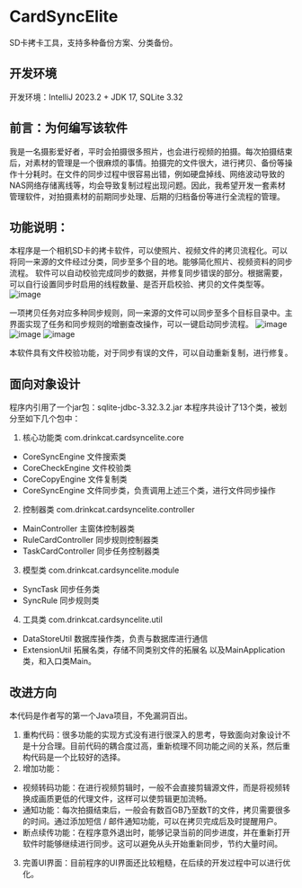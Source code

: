 # CardSyncElite
SD卡拷卡工具，支持多种备份方案、分类备份。

## 开发环境
开发环境：IntelliJ 2023.2 + JDK 17, SQLite 3.32

## 前言：为何编写该软件
我是一名摄影爱好者，平时会拍摄很多照片，也会进行视频的拍摄。每次拍摄结束后，对素材的管理是一个很麻烦的事情。拍摄完的文件很大，进行拷贝、备份等操作十分耗时。在文件的同步过程中很容易出错，例如硬盘掉线、网络波动导致的NAS网络存储离线等，均会导致复制过程出现问题。因此，我希望开发一套素材管理软件，对拍摄素材的前期同步处理、后期的归档备份等进行全流程的管理。

## 功能说明：
本程序是一个相机SD卡的拷卡软件，可以使照片、视频文件的拷贝流程化。可以将同一来源的文件经过分类，同步至多个目的地。能够简化照片、视频资料的同步流程。
软件可以自动校验完成同步的数据，并修复同步错误的部分。根据需要，可以自行设置同步时启用的线程数量、是否开启校验、拷贝的文件类型等。
![image](https://github.com/imdrinkcat/CardSyncElite/assets/139839534/ba215e8a-b1ef-44d2-af57-5de1b484a39d)

一项拷贝任务对应多种同步规则，同一来源的文件可以同步至多个目标目录中。主界面实现了任务和同步规则的增删查改操作，可以一键启动同步流程。
![image](https://github.com/imdrinkcat/CardSyncElite/assets/139839534/e15b7500-ce44-4375-9c31-7578713b493a)
![image](https://github.com/imdrinkcat/CardSyncElite/assets/139839534/cf20db55-2b52-4d22-8635-90e590202f2a)
![image](https://github.com/imdrinkcat/CardSyncElite/assets/139839534/87fbffea-468f-4f1f-8ea6-219fa4d7e6a7)

本软件具有文件校验功能，对于同步有误的文件，可以自动重新复制，进行修复。

## 面向对象设计
程序内引用了一个jar包：sqlite-jdbc-3.32.3.2.jar
本程序共设计了13个类，被划分至如下几个包中：
1. 核心功能类 	com.drinkcat.cardsyncelite.core
- CoreSyncEngine		文件搜索类
- CoreCheckEngine	文件校验类
- CoreCopyEngine		文件复制类
- CoreSyncEngine		文件同步类，负责调用上述三个类，进行文件同步操作
2. 控制器类	com.drinkcat.cardsyncelite.controller
- MainController		主窗体控制器类
- RuleCardController	同步规则控制器类
- TaskCardController	同步任务控制器类
3. 模型类		com.drinkcat.cardsyncelite.module
- SyncTask			同步任务类
- SyncRule			同步规则类
4. 工具类		com.drinkcat.cardsyncelite.util
- DataStoreUtil			数据库操作类，负责与数据库进行通信
- ExtensionUtil			拓展名类，存储不同类别文件的拓展名
以及MainApplication类，和入口类Main。

## 改进方向
本代码是作者写的第一个Java项目，不免漏洞百出。

1. 重构代码：很多功能的实现方式没有进行很深入的思考，导致面向对象设计不是十分合理。目前代码的耦合度过高，重新梳理不同功能之间的关系，然后重构代码是一个比较好的选择。
2. 增加功能：
- 视频转码功能：在进行视频剪辑时，一般不会直接剪辑源文件，而是将视频转换成画质更低的代理文件，这样可以使剪辑更加流畅。
- 通知功能：每次拍摄结束后，一般会有数百GB乃至数T的文件，拷贝需要很多的时间。通过添加短信 / 邮件通知功能，可以在拷贝完成后及时提醒用户。
- 断点续传功能：在程序意外退出时，能够记录当前的同步进度，并在重新打开软件时能够继续进行同步。这可以避免从头开始重新同步，节约大量时间。
3. 完善UI界面：目前程序的UI界面还比较粗糙，在后续的开发过程中可以进行优化。
